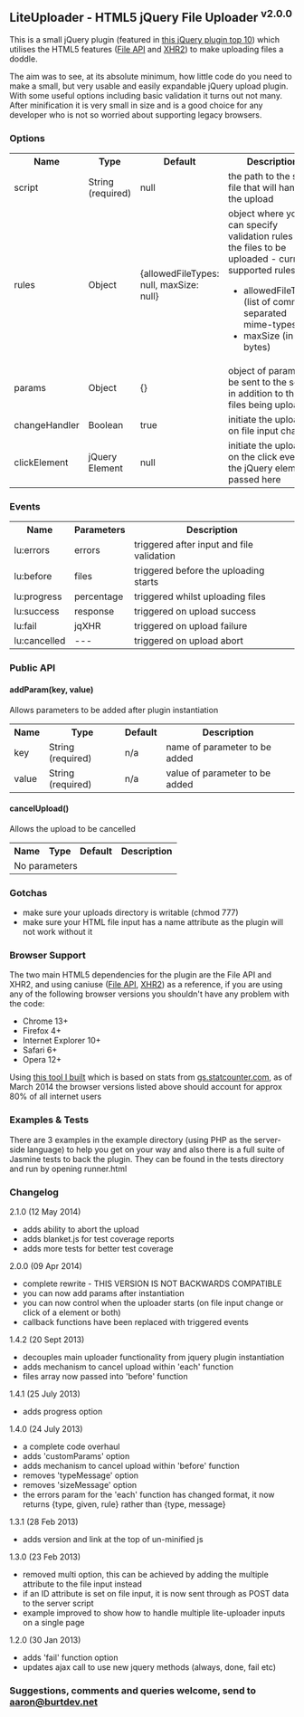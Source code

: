 ## LiteUploader - HTML5 jQuery File Uploader <sup>v2.0.0</sup>

This is a small jQuery plugin (featured in [this jQuery plugin top 10](http://tekbrand.com/jquery/10-best-jquery-file-upload-plugins)) which utilises the HTML5 features ([File API](http://www.html5rocks.com/en/tutorials/file/dndfiles/) and [XHR2](http://www.html5rocks.com/en/tutorials/file/xhr2/)) to make uploading files a doddle.

The aim was to see, at its absolute minimum, how little code do you need to make a small, but very usable and easily expandable jQuery upload plugin. With some useful options including basic validation it turns out not many. After minification it is very small in size and is a good choice for any developer who is not so worried about supporting legacy browsers.

### Options

<table>
    <tr>
        <th>Name</th>
        <th>Type</th>
        <th>Default</th>
        <th>Description</th>
    </tr>
    <tr>
        <td>script</td>
        <td>String (required)</td>
        <td>null</td>
        <td>the path to the script file that will handle the upload</td>
    </tr>
    <tr>
        <td>rules</td>
        <td>Object</td>
        <td>{allowedFileTypes: null, maxSize: null}</td>
        <td>object where you can specify validation rules for the files to be uploaded - current supported rules are:
            <ul>
                <li>allowedFileTypes (list of comma-separated mime-types)</li>
                <li>maxSize (in bytes)</li>
            </ul>
        </td>
    </tr>
    <tr>
        <td>params</td>
        <td>Object</td>
        <td>{}</td>
        <td>object of params to be sent to the server in addition to the files being uploaded</td>
    </tr>
    <tr>
        <td>changeHandler</td>
        <td>Boolean</td>
        <td>true</td>
        <td>initiate the upload on file input change</td>
    </tr>
    <tr>
        <td>clickElement</td>
        <td>jQuery Element</td>
        <td>null</td>
        <td>initiate the upload on the click event of the jQuery element passed here</td>
    </tr>
</table>

### Events

<table>
    <tr>
        <th>Name</th>
        <th>Parameters</th>
        <th>Description</th>
    </tr>
    <tr>
        <td>lu:errors</td>
        <td>errors</td>
        <td>triggered after input and file validation</td>
    </tr>
    <tr>
        <td>lu:before</td>
        <td>files</td>
        <td>triggered before the uploading starts</td>
    </tr>
    <tr>
        <td>lu:progress</td>
        <td>percentage</td>
        <td>triggered whilst uploading files</td>
    </tr>
    <tr>
        <td>lu:success</td>
        <td>response</td>
        <td>triggered on upload success</td>
    </tr>
    <tr>
        <td>lu:fail</td>
        <td>jqXHR</td>
        <td>triggered on upload failure</td>
    </tr>
    <tr>
        <td>lu:cancelled</td>
        <td>---</td>
        <td>triggered on upload abort</td>
    </tr>
</table>

### Public API

#### addParam(key, value)

Allows parameters to be added after plugin instantiation

<table>
    <tr>
        <th>Name</th>
        <th>Type</th>
        <th>Default</th>
        <th>Description</th>
    </tr>
    <tr>
        <td>key</td>
        <td>String (required)</td>
        <td>n/a</td>
        <td>name of parameter to be added</td>
    </tr>
    <tr>
        <td>value</td>
        <td>String (required)</td>
        <td>n/a</td>
        <td>value of parameter to be added</td>
    </tr>
</table>

#### cancelUpload()

Allows the upload to be cancelled

<table>
    <tr>
        <th>Name</th>
        <th>Type</th>
        <th>Default</th>
        <th>Description</th>
    </tr>
    <tr>
        <td colspan="4">No parameters</td>
    </tr>
</table>

### Gotchas

* make sure your uploads directory is writable (chmod 777)
* make sure your HTML file input has a name attribute as the plugin will not work without it

### Browser Support

The two main HTML5 dependencies for the plugin are the File API and XHR2, and using caniuse ([File API](http://caniuse.com/fileapi), [XHR2](http://caniuse.com/xhr2)) as a reference, if you are using any of the following browser versions you shouldn't have any problem with the code:

* Chrome 13+
* Firefox 4+
* Internet Explorer 10+
* Safari 6+
* Opera 12+

Using [this tool I built](http://browser.burtdev.net) which is based on stats from [gs.statcounter.com](http://gs.statcounter.com), as of March 2014 the browser versions listed above should account for approx 80% of all internet users

### Examples & Tests

There are 3 examples in the example directory (using PHP as the server-side language) to help you get on your way and also there is a full suite of Jasmine tests to back the plugin. They can be found in the tests directory and run by opening runner.html

### Changelog

2.1.0 (12 May 2014)

* adds ability to abort the upload
* adds blanket.js for test coverage reports
* adds more tests for better test coverage

2.0.0 (09 Apr 2014)

* complete rewrite - THIS VERSION IS NOT BACKWARDS COMPATIBLE
* you can now add params after instantiation
* you can now control when the uploader starts (on file input change or click of a element or both)
* callback functions have been replaced with triggered events

1.4.2 (20 Sept 2013)

* decouples main uploader functionality from jquery plugin instantiation
* adds mechanism to cancel upload within 'each' function
* files array now passed into 'before' function

1.4.1 (25 July 2013)

* adds progress option

1.4.0 (24 July 2013)

* a complete code overhaul
* adds 'customParams' option
* adds mechanism to cancel upload within 'before' function
* removes 'typeMessage' option
* removes 'sizeMessage' option
* the errors param for the 'each' function has changed format, it now returns {type, given, rule} rather than {type, message}

1.3.1 (28 Feb 2013)

* adds version and link at the top of un-minified js

1.3.0 (23 Feb 2013)

* removed multi option, this can be achieved by adding the multiple attribute to the file input instead
* if an ID attribute is set on file input, it is now sent through as POST data to the server script
* example improved to show how to handle multiple lite-uploader inputs on a single page

1.2.0 (30 Jan 2013)

* adds 'fail' function option
* updates ajax call to use new jquery methods (always, done, fail etc)

### Suggestions, comments and queries welcome, send to aaron@burtdev.net